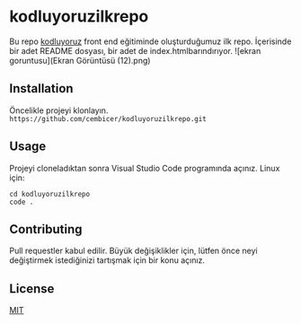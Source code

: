# kodluyoruzilkrepo
Bu repo [kodluyoruz](https://www.kodluyoruz.org/) front end eğitiminde oluşturduğumuz ilk repo. İçerisinde bir adet README dosyası, bir adet de index.htmlbarındırıyor.
![ekran goruntusu](Ekran Görüntüsü (12).png)
## Installation
Öncelikle projeyi klonlayın.
`https://github.com/cembicer/kodluyoruzilkrepo.git`
## Usage
Projeyi cloneladıktan sonra Visual Studio Code programında açınız.
Linux için:
```
cd kodluyoruzilkrepo
code .
```
## Contributing
Pull requestler kabul edilir. Büyük değişiklikler için, lütfen önce neyi değiştirmek istediğinizi tartışmak için bir konu açınız.
## License
[MIT](https://choosealicense.com/licenses/mit/)
